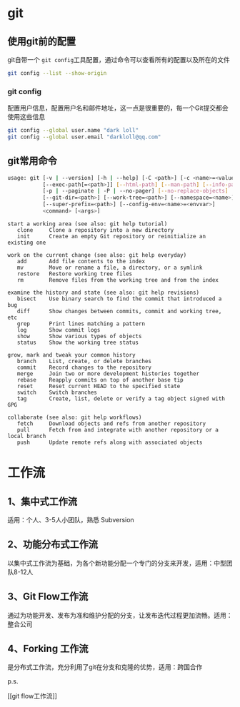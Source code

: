 # git

## 使用git前的配置

git自带一个 `git config`工具配置，通过命令可以查看所有的配置以及所在的文件

```bash
git config --list --show-origin
```

### git config 
配置用户信息，配置用户名和邮件地址，这一点是很重要的，每一个Git提交都会使用这些信息

```sh
git config --global user.name "dark loll"
git config --global user.email "darkloll@qq.com"
```



## git常用命令

```sh	
usage: git [-v | --version] [-h | --help] [-C <path>] [-c <name>=<value>]
           [--exec-path[=<path>]] [--html-path] [--man-path] [--info-path]
           [-p | --paginate | -P | --no-pager] [--no-replace-objects] [--bare]
           [--git-dir=<path>] [--work-tree=<path>] [--namespace=<name>]
           [--super-prefix=<path>] [--config-env=<name>=<envvar>]
           <command> [<args>]
```



```shell
start a working area (see also: git help tutorial)
   clone     Clone a repository into a new directory
   init      Create an empty Git repository or reinitialize an existing one

work on the current change (see also: git help everyday)
   add       Add file contents to the index
   mv        Move or rename a file, a directory, or a symlink
   restore   Restore working tree files
   rm        Remove files from the working tree and from the index

examine the history and state (see also: git help revisions)
   bisect    Use binary search to find the commit that introduced a bug
   diff      Show changes between commits, commit and working tree, etc
   grep      Print lines matching a pattern
   log       Show commit logs
   show      Show various types of objects
   status    Show the working tree status

grow, mark and tweak your common history
   branch    List, create, or delete branches
   commit    Record changes to the repository
   merge     Join two or more development histories together
   rebase    Reapply commits on top of another base tip
   reset     Reset current HEAD to the specified state
   switch    Switch branches
   tag       Create, list, delete or verify a tag object signed with GPG

collaborate (see also: git help workflows)
   fetch     Download objects and refs from another repository
   pull      Fetch from and integrate with another repository or a local branch
   push      Update remote refs along with associated objects
```

# 工作流

## 1、集中式工作流

适用：个人、3-5人小团队，熟悉 Subversion

## 2、功能分布式工作流

以集中式工作流为基础，为各个新功能分配一个专门的分支来开发，适用：中型团队8-12人

## 3、Git Flow工作流

通过为功能开发、发布为准和维护分配的分支，让发布迭代过程更加流畅。适用：整合公司

## 4、Forking 工作流

是分布式工作流，充分利用了git在分支和克隆的优势，适用：跨国合作

p.s.

[[git flow工作流]]



